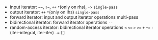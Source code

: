 - input iterator: `==`, `!=`, `++` `*`(only on rhs), `->` `single-pass`
- output iterator: `++` `*`(only on lhs) `single-pass`
- forward iterator: input and output iterator operations multi-pass
- bidirectional iterator: forward iterator operations `--`
- random-access iterator: bidirectional iterator operations `<` `<=` `>` `>=` `+` `+=` `-`(iter-integral, iter-iter) `-=` `[]`